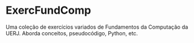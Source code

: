 # ExercFundComp

Uma coleção de exercícios variados de Fundamentos da Computação da UERJ. Aborda conceitos, pseudocódigo, Python, etc.